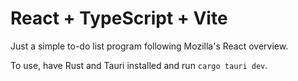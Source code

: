 # React + TypeScript + Vite
Just a simple to-do list program following Mozilla's React overview.

To use, have Rust and Tauri installed and run ```cargo tauri dev```.